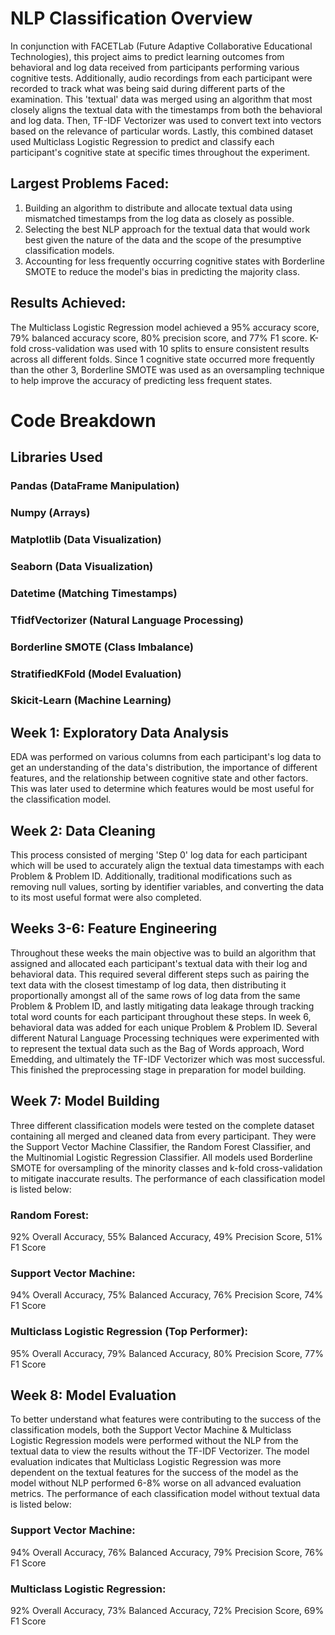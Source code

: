# NLP Classification Overview
In conjunction with FACETLab (Future Adaptive Collaborative Educational Technologies), this project aims to predict learning outcomes from behavioral and log data received from participants performing various cognitive tests. Additionally, audio recordings from each participant were recorded to track what was being said during different parts of the examination. This 'textual' data was merged using an algorithm that most closely aligns the textual data with the timestamps from both the behavioral and log data. Then, TF-IDF Vectorizer was used to convert text into vectors based on the relevance of particular words. Lastly, this combined dataset used Multiclass Logistic Regression to predict and classify each participant's cognitive state at specific times throughout the experiment. 

## Largest Problems Faced:
1. Building an algorithm to distribute and allocate textual data using mismatched timestamps from the log data as closely as possible.
2. Selecting the best NLP approach for the textual data that would work best given the nature of the data and the scope of the presumptive classification models.
3. Accounting for less frequently occurring cognitive states with Borderline SMOTE to reduce the model's bias in predicting the majority class.

## Results Achieved:
The Multiclass Logistic Regression model achieved a 95% accuracy score, 79% balanced accuracy score, 80% precision score, and 77% F1 score. K-fold cross-validation was used with 10 splits to ensure consistent results across all different folds. Since 1 cognitive state occurred more frequently than the other 3, Borderline SMOTE was used as an oversampling technique to help improve the accuracy of predicting less frequent states. 


# Code Breakdown
## Libraries Used
### Pandas (DataFrame Manipulation)
### Numpy (Arrays)
### Matplotlib (Data Visualization)
### Seaborn (Data Visualization)
### Datetime (Matching Timestamps)
### TfidfVectorizer (Natural Language Processing)
### Borderline SMOTE (Class Imbalance)
### StratifiedKFold (Model Evaluation)
### Skicit-Learn (Machine Learning)

## Week 1: Exploratory Data Analysis
EDA was performed on various columns from each participant's log data to get an understanding of the data's distribution, the importance of different features, and the relationship between cognitive state and other factors. This was later used to determine which features would be most useful for the classification model.

## Week 2: Data Cleaning
This process consisted of merging 'Step 0' log data for each participant which will be used to accurately align the textual data timestamps with each Problem & Problem ID. Additionally, traditional modifications such as removing null values, sorting by identifier variables, and converting the data to its most useful format were also completed.

## Weeks 3-6: Feature Engineering
Throughout these weeks the main objective was to build an algorithm that assigned and allocated each participant's textual data with their log and behavioral data. This required several different steps such as pairing the text data with the closest timestamp of log data, then distributing it proportionally amongst all of the same rows of log data from the same Problem & Problem ID, and lastly mitigating data leakage through tracking total word counts for each participant throughout these steps. In week 6, behavioral data was added for each unique Problem & Problem ID. Several different Natural Language Processing techniques were experimented with to represent the textual data such as the Bag of Words approach, Word Emedding, and ultimately the TF-IDF Vectorizer which was most successful. This finished the preprocessing stage in preparation for model building.

## Week 7: Model Building
Three different classification models were tested on the complete dataset containing all merged and cleaned data from every participant. They were the Support Vector Machine Classifier, the Random Forest Classifier, and the Multinomial Logistic Regression Classifier. All models used Borderline SMOTE for oversampling of the minority classes and k-fold cross-validation to mitigate inaccurate results. The performance of each classification model is listed below:
### Random Forest: 
92% Overall Accuracy, 55% Balanced Accuracy, 49% Precision Score, 51% F1 Score
### Support Vector Machine: 
94% Overall Accuracy, 75% Balanced Accuracy, 76% Precision Score, 74% F1 Score
### Multiclass Logistic Regression (Top Performer):
95% Overall Accuracy, 79% Balanced Accuracy, 80% Precision Score, 77% F1 Score

## Week 8: Model Evaluation
To better understand what features were contributing to the success of the classification models, both the Support Vector Machine & Multiclass Logistic Regression models were performed without the NLP from the textual data to view the results without the TF-IDF Vectorizer. The model evaluation indicates that Multiclass Logistic Regression was more dependent on the textual features for the success of the model as the model without NLP performed 6-8% worse on all advanced evaluation metrics. The performance of each classification model without textual data is listed below:
### Support Vector Machine:
94% Overall Accuracy, 76% Balanced Accuracy, 79% Precision Score, 76% F1 Score
### Multiclass Logistic Regression: 
92% Overall Accuracy, 73% Balanced Accuracy, 72% Precision Score, 69% F1 Score
